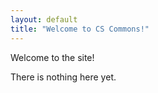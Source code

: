 ```yaml
---
layout: default
title: "Welcome to CS Commons!"
---
```


Welcome to the site!

There is nothing here yet.
